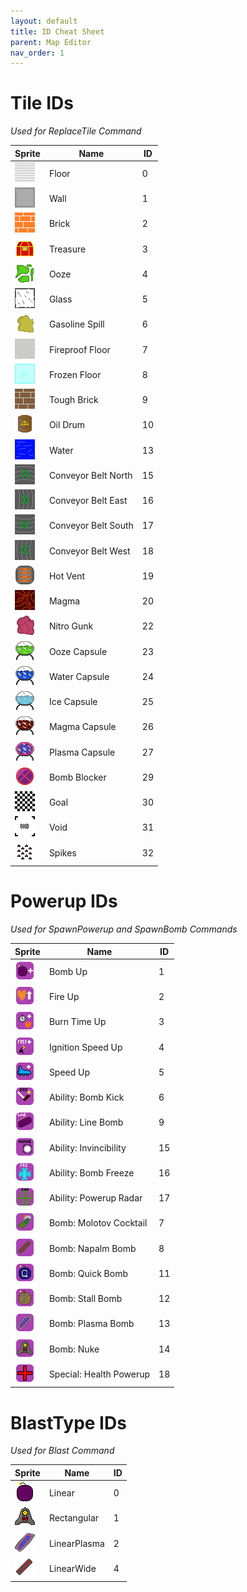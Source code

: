 ```yaml
---
layout: default
title: ID Cheat Sheet
parent: Map Editor
nav_order: 1
---
```


Tile IDs
========

_Used for ReplaceTile Command_

| Sprite                                        | Name                | ID |
|-----------------------------------------------|---------------------|----|
| ![](/assets/img/mb/FloorTile.png)             | Floor               | 0  |
| ![](/assets/img/mb/WallTile.png)              | Wall                | 1  |
| ![](/assets/img/mb/BrickTile.png)             | Brick               | 2  |
| ![](/assets/img/mb/TreasureChestTile.png)     | Treasure            | 3  |
| ![](/assets/img/mb/OozeTile.png)              | Ooze                | 4  |
| ![](/assets/img/mb/GlassTile.png)             | Glass               | 5  |
| ![](/assets/img/mb/GasolineSpillTile.png)     | Gasoline Spill      | 6  |
| ![](/assets/img/mb/FireproofFloorTile.png)    | Fireproof Floor     | 7  |
| ![](/assets/img/mb/IceTile.png)               | Frozen Floor        | 8  |
| ![](/assets/img/mb/ToughBrickTile.png)        | Tough Brick         | 9  |
| ![](/assets/img/mb/OilDrumTile.png)           | Oil Drum            | 10 |
| ![](/assets/img/mb/WaterTile.png)             | Water               | 13 |
| ![](/assets/img/mb/ConveyorBeltUpTile.png)    | Conveyor Belt North | 15 |
| ![](/assets/img/mb/ConveyorBeltRightTile.png) | Conveyor Belt East  | 16 |
| ![](/assets/img/mb/ConveyorBeltDownTile.png)  | Conveyor Belt South | 17 |
| ![](/assets/img/mb/ConveyorBeltLeftTile.png)  | Conveyor Belt West  | 18 |
| ![](/assets/img/mb/HotVentTile.png)           | Hot Vent            | 19 |
| ![](/assets/img/mb/MagmaTile.png)             | Magma               | 20 |
| ![](/assets/img/mb/NitroGunkTile.png)         | Nitro Gunk          | 22 |
| ![](/assets/img/mb/OozeCapsuleTile.png)       | Ooze Capsule        | 23 |
| ![](/assets/img/mb/WaterCapsuleTile.png)      | Water Capsule       | 24 |
| ![](/assets/img/mb/IceCapsuleTile.png)        | Ice Capsule         | 25 |
| ![](/assets/img/mb/MagmaCapsuleTile.png)      | Magma Capsule       | 26 |
| ![](/assets/img/mb/PlasmaCapsuleTile.png)     | Plasma Capsule      | 27 |
| ![](/assets/img/mb/BombBlockerTile.png)       | Bomb Blocker        | 29 |
| ![](/assets/img/mb/GoalTile.png)              | Goal                | 30 |
| ![](/assets/img/mb/VoidTile.png)              | Void                | 31 |
| ![](/assets/img/mb/SpikesTile.png)            | Spikes              | 32 |

  

Powerup IDs
===========

_Used for SpawnPowerup and SpawnBomb Commands_

| Sprite                                         | Name                    | ID |
|------------------------------------------------|-------------------------|----|
| ![](/assets/img/mb/BombUpPowerup.png)          | Bomb Up                 | 1  |
| ![](/assets/img/mb/FireUpPowerup.png)          | Fire Up                 | 2  |
| ![](/assets/img/mb/BurnTimeUpPowerup.png)      | Burn Time Up            | 3  |
| ![](/assets/img/mb/FastIgnitionPowerup.png)    | Ignition Speed Up       | 4  |
| ![](/assets/img/mb/SpeedUpPowerup.png)         | Speed Up                | 5  |
| ![](/assets/img/mb/BombKickAbility.png)        | Ability: Bomb Kick      | 6  |
| ![](/assets/img/mb/LineBombAbility.png)        | Ability: Line Bomb      | 9  |
| ![](/assets/img/mb/InvincibilityAbility.png)   | Ability: Invincibility  | 15 |
| ![](/assets/img/mb/BombFreezeAbility.png)      | Ability: Bomb Freeze    | 16 |
| ![](/assets/img/mb/PowerupRadarAbility.png)    | Ability: Powerup Radar  | 17 |
| ![](/assets/img/mb/MolotovCocktailPowerup.png) | Bomb: Molotov Cocktail  | 7  |
| ![](/assets/img/mb/NapalmBombPowerup.png)      | Bomb: Napalm Bomb       | 8  |
| ![](/assets/img/mb/QuickBombPowerup.png)       | Bomb: Quick Bomb        | 11 |
| ![](/assets/img/mb/StallBombPowerup.png)       | Bomb: Stall Bomb        | 12 |
| ![](/assets/img/mb/PlasmaBombPowerup.png)      | Bomb: Plasma Bomb       | 13 |
| ![](/assets/img/mb/NukePowerup.png)            | Bomb: Nuke              | 14 |
| ![](/assets/img/mb/HealthPowerup.png)          | Special: Health Powerup | 18 |

  

BlastType IDs
=============

_Used for Blast Command_

| Sprite                             | Name         | ID |
|------------------------------------|--------------|----|
| ![](/assets/img/mb/Bomb.png)       | Linear       | 0  |
| ![](/assets/img/mb/Nuke.png)       | Rectangular  | 1  |
| ![](/assets/img/mb/PlasmaBomb.png) | LinearPlasma | 2  |
| ![](/assets/img/mb/NapalmBomb.png) | LinearWide   | 4  |